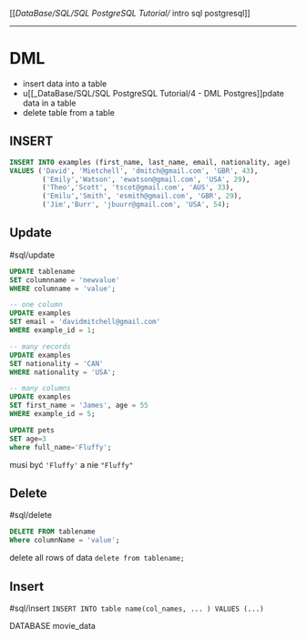 [[_DataBase/SQL/SQL PostgreSQL Tutorial/_ intro sql postgresql]]


---
# DML
- insert data into a table
- u[[_DataBase/SQL/SQL PostgreSQL Tutorial/4 - DML Postgres]]pdate data in a table
- delete table from a table

## INSERT
```sql
INSERT INTO examples (first_name, last_name, email, nationality, age)
VALUES ('David', 'Mietchell', 'dmitch@gmail.com', 'GBR', 43),
		('Emily','Watson', 'ewatson@gmail.com', 'USA', 29),
		('Theo','Scott', 'tscot@gmail.com', 'AUS', 33),
		('Emilu','Smith', 'esmith@gmail.com', 'GBR', 29),
		('Jim','Burr', 'jbuurr@gmail.com', 'USA', 54);
```

## Update
#sql/update 
```sql
UPDATE tablename
SET columnname = 'newvalue'
WHERE columname = 'value';
```

```sql
-- one column
UPDATE examples
SET email = 'davidmitchell@gmail.com'
WHERE example_id = 1;

-- many records
UPDATE examples
SET nationality = 'CAN'
WHERE nationality = 'USA';

-- many columns
UPDATE examples 
SET first_name = 'James', age = 55
WHERE example_id = 5;
```

```sql
UPDATE pets
SET age=3
where full_name='Fluffy';
```
musi być `'Fluffy'` a nie `"Fluffy"`


## Delete
#sql/delete 
```sql
DELETE FROM tablename
Where columnName = 'value';
```

delete all rows of data
`delete from tablename;`

## Insert
#sql/insert 
`INSERT INTO table name(col_names, ... ) VALUES (...) `


DATABASE movie_data














